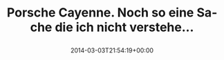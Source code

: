 ---
retweeted: false
source: <a href="http://klinkerapps.com" rel="nofollow">Talon (Classic)</a>
entities:
  hashtags: []
  symbols: []
  user_mentions: []
  urls: []
display_text_range:
- '0'
- '61'
favorite_count: '2'
id_str: '440606120600936448'
truncated: false
retweet_count: '0'
id: '440606120600936448'
created_at: Mon Mar 03 21:54:19 +0000 2014
favorited: false
full_text: Porsche Cayenne. Noch so eine Sache die ich nicht verstehe...
lang: de
tags:
- pesos/twitter
date: '2014-03-03T21:54:19+00:00'
src: https://twitter.com/bascht/status/440606120600936448
original_url: https://twitter.com/bascht/status/440606120600936448
type: twitter_tweet
text: Porsche Cayenne. Noch so eine Sache die ich nicht verstehe...
title: 'Porsche Cayenne. Noch so eine Sache die ich nicht verstehe...

  '

---